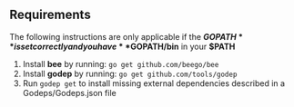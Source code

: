 ## Requirements

The following instructions are only applicable if the **$GOPATH** is set correctly and you have 
**$GOPATH/bin** in your **$PATH**

1. Install **bee** by running: `go get github.com/beego/bee`
2. Install **godep** by running: `go get github.com/tools/godep`
3. Run `godep get` to install missing external dependencies described in a Godeps/Godeps.json file